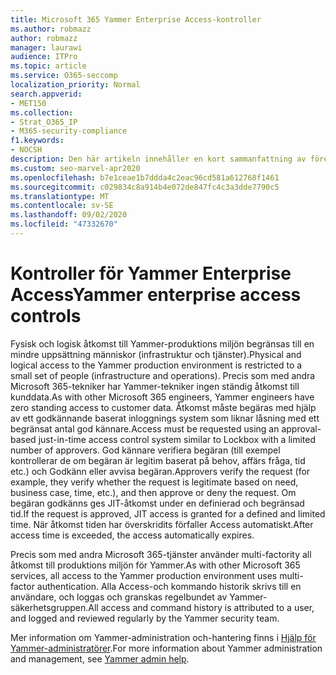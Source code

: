 ```yaml
---
title: Microsoft 365 Yammer Enterprise Access-kontroller
ms.author: robmazz
author: robmazz
manager: laurawi
audience: ITPro
ms.topic: article
ms.service: O365-seccomp
localization_priority: Normal
search.appverid:
- MET150
ms.collection:
- Strat_O365_IP
- M365-security-compliance
f1.keywords:
- NOCSH
description: Den här artikeln innehåller en kort sammanfattning av företags åtkomst kontroller för Yammer i produktions miljön.
ms.custom: seo-marvel-apr2020
ms.openlocfilehash: b7e1ceae1b7ddda4c2eac96cd581a612768f1461
ms.sourcegitcommit: c029834c8a914b4e072de847fc4c3a3dde7790c5
ms.translationtype: MT
ms.contentlocale: sv-SE
ms.lasthandoff: 09/02/2020
ms.locfileid: "47332670"
---
```

# <a name="yammer-enterprise-access-controls"></a><span data-ttu-id="e9edd-103">Kontroller för Yammer Enterprise Access</span><span class="sxs-lookup"><span data-stu-id="e9edd-103">Yammer enterprise access controls</span></span> 

<span data-ttu-id="e9edd-104">Fysisk och logisk åtkomst till Yammer-produktions miljön begränsas till en mindre uppsättning människor (infrastruktur och tjänster).</span><span class="sxs-lookup"><span data-stu-id="e9edd-104">Physical and logical access to the Yammer production environment is restricted to a small set of people (infrastructure and operations).</span></span> <span data-ttu-id="e9edd-105">Precis som med andra Microsoft 365-tekniker har Yammer-tekniker ingen ständig åtkomst till kunddata.</span><span class="sxs-lookup"><span data-stu-id="e9edd-105">As with other Microsoft 365 engineers, Yammer engineers have zero standing access to customer data.</span></span> <span data-ttu-id="e9edd-106">Åtkomst måste begäras med hjälp av ett godkännande baserat inloggnings system som liknar låsning med ett begränsat antal god kännare.</span><span class="sxs-lookup"><span data-stu-id="e9edd-106">Access must be requested using an approval-based just-in-time access control system similar to Lockbox with a limited number of approvers.</span></span> <span data-ttu-id="e9edd-107">God kännare verifiera begäran (till exempel kontrollerar de om begäran är legitim baserat på behov, affärs fråga, tid etc.) och Godkänn eller avvisa begäran.</span><span class="sxs-lookup"><span data-stu-id="e9edd-107">Approvers verify the request (for example, they verify whether the request is legitimate based on need, business case, time, etc.), and then approve or deny the request.</span></span> <span data-ttu-id="e9edd-108">Om begäran godkänns ges JIT-åtkomst under en definierad och begränsad tid.</span><span class="sxs-lookup"><span data-stu-id="e9edd-108">If the request is approved, JIT access is granted for a defined and limited time.</span></span> <span data-ttu-id="e9edd-109">När åtkomst tiden har överskridits förfaller Access automatiskt.</span><span class="sxs-lookup"><span data-stu-id="e9edd-109">After access time is exceeded, the access automatically expires.</span></span>

<span data-ttu-id="e9edd-110">Precis som med andra Microsoft 365-tjänster använder multi-factority all åtkomst till produktions miljön för Yammer.</span><span class="sxs-lookup"><span data-stu-id="e9edd-110">As with other Microsoft 365 services, all access to the Yammer production environment uses multi-factor authentication.</span></span> <span data-ttu-id="e9edd-111">Alla Access-och kommando historik skrivs till en användare, och loggas och granskas regelbundet av Yammer-säkerhetsgruppen.</span><span class="sxs-lookup"><span data-stu-id="e9edd-111">All access and command history is attributed to a user, and logged and reviewed regularly by the Yammer security team.</span></span>

<span data-ttu-id="e9edd-112">Mer information om Yammer-administration och-hantering finns i [Hjälp för Yammer-administratörer](https://docs.microsoft.com/yammer/yammer-landing-page).</span><span class="sxs-lookup"><span data-stu-id="e9edd-112">For more information about Yammer administration and management, see [Yammer admin help](https://docs.microsoft.com/yammer/yammer-landing-page).</span></span>